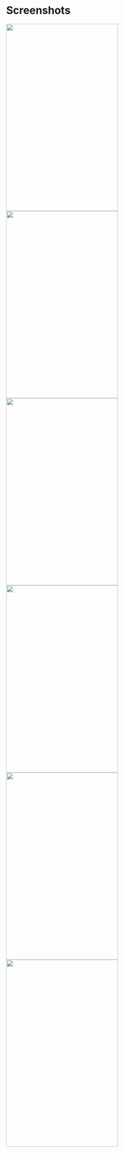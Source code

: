 # Screenshots

<p float="left">
  <img src="https://user-images.githubusercontent.com/48331678/90118185-88351300-dd60-11ea-8e70-866a1664f1f9.gif" width="300" height="500" />
  <img src="https://user-images.githubusercontent.com/48331678/90118895-8f105580-dd61-11ea-8221-d82d20f5dddd.gif" width="300" height="500" /> 
  <img src="https://user-images.githubusercontent.com/48331678/90118721-54a6b880-dd61-11ea-9be1-2f43adf2a881.gif" width="300" height="500" />
  <img src="https://user-images.githubusercontent.com/48331678/90120723-be27c680-dd63-11ea-8e3f-da65a6fc55dc.gif" width="300" height="500" />   
  <img src="https://user-images.githubusercontent.com/48331678/90118642-39d44400-dd61-11ea-9f32-a08c09a0ff9d.gif" width="300" height="500" />   
  <img src="https://user-images.githubusercontent.com/48331678/90118654-3e98f800-dd61-11ea-8db5-c6699cba2698.gif" width="300" height="500" />    
</p>

